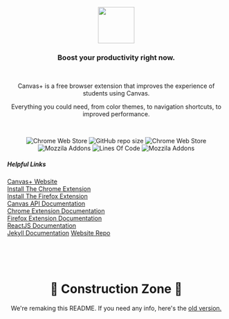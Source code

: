 <p align="center">
  <img width="84" src="https://s3.us-west-2.amazonaws.com/secure.notion-static.com/4992cb94-2baa-467e-b79c-cfc41a28972e/canvas-plus-favicon-active.png?X-Amz-Algorithm=AWS4-HMAC-SHA256&X-Amz-Credential=AKIAT73L2G45O3KS52Y5%2F20210919%2Fus-west-2%2Fs3%2Faws4_request&X-Amz-Date=20210919T025233Z&X-Amz-Expires=86400&X-Amz-Signature=25a856928d704ad0f27fd24f938dead06b6d65bfedce0e95264d406fb47782b7&X-Amz-SignedHeaders=host&response-content-disposition=filename%20%3D%22canvas-plus-favicon-active.png%22">
</p>
<h3 align="center">Boost your productivity right now.</h3>
<br>
<p align="center">Canvas+ is a free browser extension that improves the experience of students using Canvas.</p>
<p align="center">Everything you could need, from color themes, to navigation shortcuts, to improved performance.</p>

<br>
<p align="center">
<img alt="Chrome Web Store" src="https://img.shields.io/chrome-web-store/users/kdkadcnebmokaadholinmnpjelphnghh?label=Chrome%20Users&color=important" href="https://chrome.google.com/webstore/detail/canvas%2B/kdkadcnebmokaadholinmnpjelphnghh">
<img alt="GitHub repo size" src="https://img.shields.io/github/repo-size/canvasplus/extension" href="https://www.github.com/canvasplus/extension">
<img alt="Chrome Web Store" src="https://img.shields.io/chrome-web-store/rating/kdkadcnebmokaadholinmnpjelphnghh?label=Chrome%20Rating" href="https://chrome.google.com/webstore/detail/canvas%2B/kdkadcnebmokaadholinmnpjelphnghh">
  
<br>
  
<img alt="Mozzila Addons" src="https://img.shields.io/amo/users/canvasplus?color=orange&label=Firefox%20Users" href="https://addons.mozilla.org/en-US/firefox/addon/canvasplus/">
<img alt="Lines Of Code" src="https://img.shields.io/tokei/lines/github/canvasplus/extension" href="https://www.github.com/canvasplus/extension">
<img alt="Mozzila Addons" src="https://img.shields.io/amo/rating/canvasplus?label=Firefox%20Rating" href="https://addons.mozilla.org/en-US/firefox/addon/canvasplus/">

<br>
  <h5>Helpful Links</h5>
  <a href="https://canvasplus.adrwas.dev">Canvas+ Website</a><br>
  <a href="https://chrome.google.com/webstore/detail/canvas%2B/kdkadcnebmokaadholinmnpjelphnghh">Install The Chrome Extension</a><br>
  <a href="https://addons.mozilla.org/en-US/firefox/addon/canvasplus/">Install The Firefox Extension</a><br>
  <a href="https://canvas.instructure.com/doc/api/">Canvas API Documentation</a><br>
  <a href="https://developer.chrome.com/docs/extensions/">Chrome Extension Documentation</a><br>
  <a href="https://developer.mozilla.org/en-US/docs/Mozilla/Add-ons/WebExtensions/">Firefox Extension Documentation</a><br>
  <a href="https://reactjs.org/docs/getting-started.html/">ReactJS Documentation</a><br>
  <a href="https://jekyllrb.com/docs/">Jekyll Documentation</a>
  <a href="https://www.github.com/canvasplus/web">Website Repo</a>
</p>

<br><br><br>

<h1 align="center">🚧 Construction Zone 🚧</h1>
<p align="center">We're remaking this README. If you need any info, here's the <a href="https://github.com/canvasplus/extension/blob/277b5c6006e829172b353db6125885500d6dee9a/README.md">old version.</a></p>
